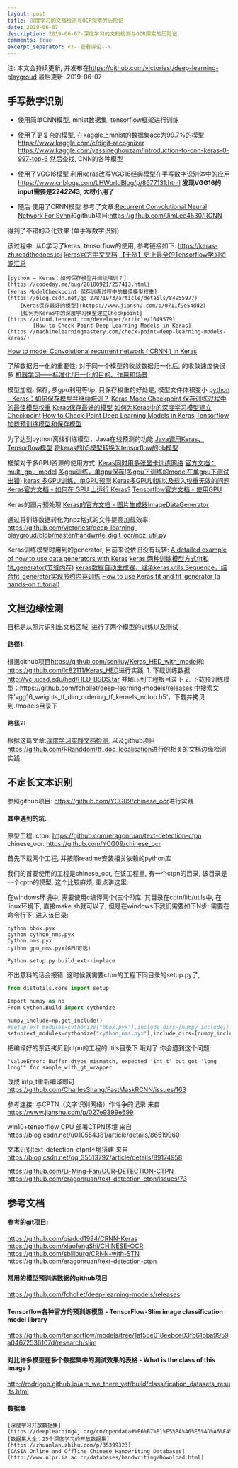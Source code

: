 ```yaml
---
layout: post
title: 深度学习的文档检测与OCR探索的历险记
date: 2019-06-07
description: 2019-06-07-深度学习的文档检测与OCR探索的历险记
comments: true
excerpt_separator: <!--查看评论-->
---
```


注: 本文会持续更新, 并发布在<https://github.com/victoriest/deep-learning-playgroud>
最后更新: 2019-06-07

## 手写数字识别
* 使用简单CNN模型, mnist数据集, tensorflow框架进行训练

* 使用了更复杂的模型, 在kaggle上mnist的数据集acc为99.7%的模型
<https://www.kaggle.com/c/digit-recognizer>
<https://www.kaggle.com/yassineghouzam/introduction-to-cnn-keras-0-997-top-6>
然后查找, CNN的各种模型

* 使用了VGG16模型
利用keras改写VGG16经典模型在手写数字识别体中的应用
<https://www.cnblogs.com/LHWorldBlog/p/8677131.html>
**发现VGG16的input需要是224*224*3, 大材小用了**

* 随后 使用了CRNN模型
参考了文章:[Recurrent Convolutional Neural Network For Svhn](https://jimlee4530.github.io/Recurrent%20Convolutional%20Neural%20Network%20for%20SVHN)和github项目:<https://github.com/JimLee4530/RCNN>

得到了不错的泛化效果 (单手写数字识别)

该过程中:
从0学习了keras, tensorflow的使用, 参考链接如下:
	<https://keras-zh.readthedocs.io/>
	[keras官方中文文档](https://keras.io/zh/)
	[【干货】史上最全的Tensorflow学习资源汇总](https://zhuanlan.zhihu.com/p/35515805)
	
	[python – Keras：如何保存模型并继续培训？](https://codeday.me/bug/20180921/257413.html)
	[Keras ModelCheckpoint 保存训练过程中的最佳模型权重](https://blog.csdn.net/qq_27871973/article/details/84955977)
		[Keras保存最好的模型](https://www.jianshu.com/p/0711f9e54dd2)
		[如何为Keras中的深度学习模型建立Checkpoint](https://cloud.tencent.com/developer/article/1049579)
			[How to Check-Point Deep Learning Models in Keras](https://machinelearningmastery.com/check-point-deep-learning-models-keras/)
[How to model Convolutional recurrent network ( CRNN ) in Keras](https://stackoverflow.com/questions/48356464/how-to-model-convolutional-recurrent-network-crnn-in-keras?rq=1)

了解数据归一化的重要性: 对于同一个模型的收敛数据归一化后, 的收敛速度快很多
[机器学习——标准化/归一化的目的、作用和场景](https://blog.csdn.net/zenghaitao0128/article/details/78361038)

模型加载, 保存, 多gpu利用等tip, 只保存权重的好处是, 模型文件体积变小
[python – Keras：如何保存模型并继续培训？](https://codeday.me/bug/20180921/257413.html)
[Keras ModelCheckpoint 保存训练过程中的最佳模型权重](https://blog.csdn.net/qq_27871973/article/details/84955977)
	[Keras保存最好的模型](https://www.jianshu.com/p/0711f9e54dd2)
	[如何为Keras中的深度学习模型建立Checkpoint](https://cloud.tencent.com/developer/article/1049579)
		[How to Check-Point Deep Learning Models in Keras](https://machinelearningmastery.com/check-point-deep-learning-models-keras/)
[Tensorflow加载预训练模型和保存模型](https://yq.aliyun.com/articles/567023)

为了达到python离线训练模型，Java在线预测的功能
[Java调用Keras、Tensorflow模型](https://www.jianshu.com/p/0016a34c82c8)
[将keras的h5模型转换为tensorflow的pb模型](https://blog.csdn.net/u010159842/article/details/84481478)

框架对于多GPU资源的使用方式:
	[Keras同时用多张显卡训练网络](https://www.jianshu.com/p/db0ba022936f)
		[官方文档：multi_gpu_model](https://keras.io/utils/#multi_gpu_model)
	[多gpu训练，单gpu保存(多gpu下训练的model在单gpu下测试出错)](https://github.com/YCG09/chinese_ocr/issues/94)
		[keras 多GPU训练，单GPU预测](https://www.codeleading.com/article/231257812/)
	[Keras多GPU训练以及载入权重无效的问题](https://blog.csdn.net/DumpDoctorWang/article/details/84099022)
	[Keras官方文档 - 如何在 GPU 上运行 Keras?](https://keras.io/zh/getting-started/faq/#how-can-i-run-a-keras-model-on-multiple-gpus)
	[Tensorflow官方文档 - 使用GPU](https://www.tensorflow.org/guide/using_gpu)

Keras的图片预处理
[Keras的官方文档 - 图片生成器ImageDataGenerator](https://keras-cn.readthedocs.io/en/latest/preprocessing/image/)

通过将训练数据转化为npz格式的文件提高加载效率:
<https://github.com/victoriest/deep-learning-playgroud/blob/master/handwrite_digit_ocr/npz_util.py>

Keras训练模型时用到的generator, 目前来说依旧没有玩转:
	[A detailed example of how to use data generators with Keras](https://stanford.edu/~shervine/blog/keras-how-to-generate-data-on-the-fly)
	[keras 两种训练模型方式fit和fit_generator(节省内存)](https://blog.csdn.net/u011311291/article/details/79900060)
		[keras数据自动生成器，继承keras.utils.Sequence，结合fit_generator实现节约内存训练](https://blog.csdn.net/u011311291/article/details/80991330)
[How to use Keras fit and fit_generator (a hands-on tutorial)](https://www.pyimagesearch.com/2018/12/24/how-to-use-keras-fit-and-fit_generator-a-hands-on-tutorial/)


## 文档边缘检测
目标是从照片识别出文档区域, 进行了两个模型的训练以及测试
#### 路径1:
根据github项目<https://github.com/senliuy/Keras_HED_with_model>和<https://github.com/lc82111/Keras_HED>进行实践, 
	1. 下载训练数据：<http://vcl.ucsd.edu/hed/HED-BSDS.tar> 并解压到工程根目录下
	2. 下载预训练模型：<https://github.com/fchollet/deep-learning-models/releases> 中搜索文件’vgg16_weights_tf_dim_ordering_tf_kernels_notop.h5‘，下载并拷贝到./models目录下


#### 路径2:
根据这篇文章:[深度学习实践文档检测](https://zhuanlan.zhihu.com/p/56336225), 以及github项目<https://github.com/RRanddom/tf_doc_localisation>进行的相关的文档边缘检测实践.

## 不定长文本识别
参照github项目: <https://github.com/YCG09/chinese_ocr>进行实践
#### 其中遇到的坑:
原型工程:
ctpn: <https://github.com/eragonruan/text-detection-ctpn>
chinese_ocr: <https://github.com/YCG09/chinese_ocr>

首先下载两个工程, 并按照readme安装相关依赖的python库

我们的首要使用的工程是chinese_ocr, 
在该工程里, 有一个ctpn的目录, 该目录是一个cptn的模型, 这个比较麻烦, 重点讲这里:

在windows环境中, 需要使用c编译两个(三个?)库. 
其目录在cptn/lib/utils中, 在linux环境下, 直接make.sh就可以了, 但是在windows下我们需要如下N步:
需要在命令行下, 进入该目录:
```
cython bbox.pyx
cython cython_nms.pyx
Cython nms.pyx
cython gpu_nms.pyx(GPU可选)

Python setup.py build_ext--inplace
```

不出意料的话会报错:
这时候就需要ctpn的工程下同目录的setup.py了, 
``` python
from distutils.core import setup

Import numpy as np
From Cython.Build import cythonize

numpy_include=np.get_include()
#setup(ext_modules=cythonize("bbox.pyx"),include_dirs=[numpy_include])
setup(ext_modules=cythonize("cython_nms.pyx"),include_dirs=[numpy_include])
```

把编译好的东西拷贝到ctpn的工程的utils目录下
哦对了 你会遇到这个问题:
```
"ValueError: Buffer dtype mismatch, expected 'int_t' but got 'long long'" for sample_with_gt_wrapper 
```
改成 intp_t重新编译即可
<https://github.com/CharlesShang/FastMaskRCNN/issues/163>

参考连接:
与CPTN（文字识别网络）作斗争的记录
来自 <https://www.jianshu.com/p/027e9399e699> 

win10+tensorflow CPU 部署CTPN环境
来自 <https://blog.csdn.net/u010554381/article/details/86519960> 

文本识别text-detection-ctpn环境搭建
来自 <https://blog.csdn.net/qq_35513792/article/details/89174958> 

<https://github.com/Li-Ming-Fan/OCR-DETECTION-CTPN>
<https://github.com/eragonruan/text-detection-ctpn/issues/73>

## 参考文档

#### 参考的git项目:
<https://github.com/qjadud1994/CRNN-Keras>
<https://github.com/xiaofengShi/CHINESE-OCR>
<https://github.com/sbillburg/CRNN-with-STN>
<https://github.com/eragonruan/text-detection-ctpn>

#### 常用的模型预训练数据的github项目
<https://github.com/fchollet/deep-learning-models/releases>

#### Tensorflow各种官方的预训练模型 - TensorFlow-Slim image classification model library
<https://github.com/tensorflow/models/tree/1af55e018eebce03fb61bba9959a04672536107d/research/slim>

#### 对比许多模型在多个数据集中的测试效果的表格 - What is the class of this image ?
<http://rodrigob.github.io/are_we_there_yet/build/classification_datasets_results.html>

#### 数据集
	[深度学习开放数据集](https://deeplearning4j.org/cn/opendata#%E6%B7%B1%E5%BA%A6%E5%AD%A6%E4%B9%A0%E5%BC%80%E6%94%BE%E6%95%B0%E6%8D%AE%E9%9B%86)
	[数据集大全：25个深度学习的开放数据集](https://zhuanlan.zhihu.com/p/35399323)
    [CASIA Online and Offline Chinese Handwriting Databases](http://www.nlpr.ia.ac.cn/databases/handwriting/Download.html)

